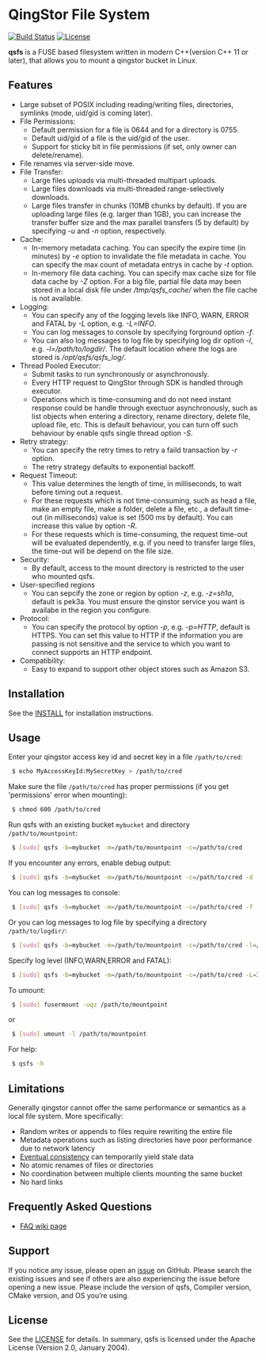 # QingStor File System

[![Build Status](https://travis-ci.org/jimhuaang/qsfs.svg?branch=master)][build link]
[![License](http://img.shields.io/badge/license-apache%20v2-blue.svg)][license link]

**qsfs** is a FUSE based filesystem written in modern C++(version C++ 11 or later), that allows you to mount a qingstor bucket in Linux.


## Features

- Large subset of POSIX including reading/writing files, directories, symlinks 
  (mode, uid/gid is coming later).
- File Permissions:
  - Default permission for a file is 0644 and for a directory is 0755.
  - Default uid/gid of a file is the uid/gid of the user.
  - Support for sticky bit in file permissions (if set, only owner can delete/rename).
- File renames via server-side move.
- File Transfer:
  - Large files uploads via multi-threaded multipart uploads.
  - Large files downloads via multi-threaded range-selectively downloads.
  - Large files transfer in chunks (10MB chunks by default). If you are uploading large
  files (e.g. larger than 1GB), you can increase the transfer buffer size and the max
  parallel transfers (5 by default) by specifying *-u* and *-n* option, respectively.
- Cache:
  - In-memory metadata caching. You can specify the expire time (in minutes) by *-e*
  option to invalidate the file metadata in cache. You can specify the max count
  of metadata entrys in cache by *-t* option.
  - In-memory file data caching. You can specify max cache size for file data cache by
  *-Z* option. For a big file, partial file data may been stored in a local disk file
  under */tmp/qsfs_cache/* when the file cache is not available.
- Logging:
  - You can specify any of the logging levels like INFO, WARN, ERROR and FATAL by *-L*
  option, e.g. *-L=INFO*.
  - You can log messages to console by specifying forground option *-f*.
  - You can also log messages to log file by specifying log dir option *-l*, e.g.
  *-l=/path/to/logdir/*. The default location where the logs are stored is */opt/qsfs/qsfs_log/*.
- Thread Pooled Executor:
  - Submit tasks to run synchronously or asynchronously.
  - Every HTTP request to QingStor through SDK is handled through executor.
  - Operations which is time-consuming and do not need instant response could be handle
  through exectuor asynchronously, such as list objects when entering a directory, rename
  directory, delete file, upload file, etc. This is default behaviour, you can turn off
  such behaviour by enable qsfs single thread option *-S*.
- Retry strategy:
  - You can specify the retry times to retry a faild transaction by *-r* option.
  - The retry strategy defaults to exponential backoff.
- Request Timeout:
  - This value determines the length of time, in milliseconds, to wait before timing out
  a request.
  - For these requests which is not time-consuming, such as head a file, make an empty
  file, make a folder, delete a file, etc., a default time-out (in milliseconds) value is
  set (500 ms by default). You can increase this value by option *-R*.
  - For these requests which is time-consuming, the request time-out will be evaluated
  dependently, e.g. if you need to transfer large files, the time-out will be depend on the file size.
- Security:
  - By default, access to the mount directory is restricted to the user who mounted qsfs.
- User-specified regions
  - You can sepcify the zone or region by option *-z*, e.g. *-z=sh1a*, default is pek3a.
  You must ensure the qinstor service you want is availabe in the region you configure.
- Protocol:
  - You can specify the protocol by option *-p*, e.g. *-p=HTTP*, default is HTTPS. You can
  set this value to HTTP if the information you are passing is not sensitive and the service
  to which you want to connect supports an HTTP endpoint.
- Compatibility:
  - Easy to expand to support other object stores such as Amazon S3.


## Installation

See the [INSTALL][install link] for installation instructions.


## Usage

Enter your qingstor access key id and secret key in a file `/path/to/cred`:
```sh
 $ echo MyAccessKeyId:MySecretKey > /path/to/cred
```

Make sure the file `/path/to/cred` has proper permissions (if you get 'permissions' error when mounting):
```sh
 $ chmod 600 /path/to/cred
```

Run qsfs with an existing bucket `mybucket` and directory `/path/to/mountpoint`:
```sh
 $ [sudo] qsfs -b=mybucket -m=/path/to/mountpoint -c=/path/to/cred
```

If you encounter any errors, enable debug output:
```sh
 $ [sudo] qsfs -b=mybucket -m=/path/to/mountpoint -c=/path/to/cred -d
```

You can log messages to console:
```sh
 $ [sudo] qsfs -b=mybucket -m=/path/to/mountpoint -c=/path/to/cred -f
```

Or you can log messages to log file by specifying a directory `/path/to/logdir/`:
```sh
 $ [sudo] qsfs -b=mybucket -m=/path/to/mountpoint -c=/path/to/cred -l=/path/to/logdir/
```

Specify log level (INFO,WARN,ERROR and FATAL):
```sh
 $ [sudo] qsfs -b=mybucket -m=/path/to/mountpoint -c=/path/to/cred -L=INFO -d
```

To umount:
```sh
 $ [sudo] fusermount -uqz /path/to/mountpoint
```
  or
```sh
 $ [sudo] umount -l /path/to/mountpoint
```

For help:
```sh
 $ qsfs -h
```

## Limitations

Generally qingstor cannot offer the same performance or semantics as a local file system.  More specifically:
- Random writes or appends to files require rewriting the entire file
- Metadata operations such as listing directories have poor performance due to network latency
- [Eventual consistency][eventual consistency wiki] can temporarily yield stale data
- No atomic renames of files or directories
- No coordination between multiple clients mounting the same bucket
- No hard links


## Frequently Asked Questions

- [FAQ wiki page][faq wiki link]


## Support

If you notice any issue, please open an [issue][issue link] on GitHub. Please search the existing issues and see if others are also experiencing the issue before opening a new issue. Please include the version of qsfs, Compiler version, CMake version, and OS you’re using.


## License

See the [LICENSE][license link] for details. In summary, qsfs is licensed under the Apache License (Version 2.0, January 2004).


[build link]: https://travis-ci.org/jimhuaang/qsfs
[eventual consistency wiki]: https://en.wikipedia.org/wiki/Eventual_consistency
[faq wiki link]: https://github.com/jimhuaang/qsfs/wiki/FAQ
[install link]: https://github.com/jimhuaang/qsfs/blob/master/INSTALL.md
[issue link]: https://github.com/jimhuaang/qsfs/issues
[license link]: https://github.com/jimhuaang/qsfs/blob/master/COPYING